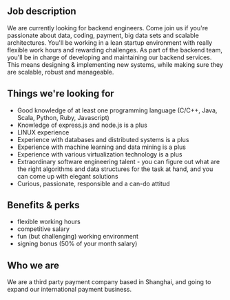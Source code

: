 Job description
---------------
We are currently looking for backend engineers. Come join us if you're
passionate about data, coding, payment, big data sets and scalable
architectures. You'll be working in a lean startup environment with
really flexible work hours and rewarding challenges. As part of the
backend team, you'll be in charge of developing and maintaining
our backend services. This means designing & implementing new
systems, while making sure they are scalable, robust and manageable.

Things we're looking for
------------------------
- Good knowledge of at least one programming language (C/C++, Java, Scala,
  Python, Ruby, Javascript)
- Knowledge of express.js and node.js is a plus
- LINUX experience
- Experience with databases and distributed systems is a plus
- Experience with machine learning and data mining is a plus
- Experience with various virtualization technology is a plus
- Extraordinary software engineering talent - you can figure out what
  are the right algorithms and data structures for the task at hand, and
  you can come up with elegant solutions
- Curious, passionate, responsible and a can-do attitud

Benefits & perks
----------------
- flexible working hours
- competitive salary
- fun (but challenging) working environment
- signing bonus (50% of your month salary)

Who we are
----------
We are a third party payment company based in Shanghai, and going to
expand our international payment business.
